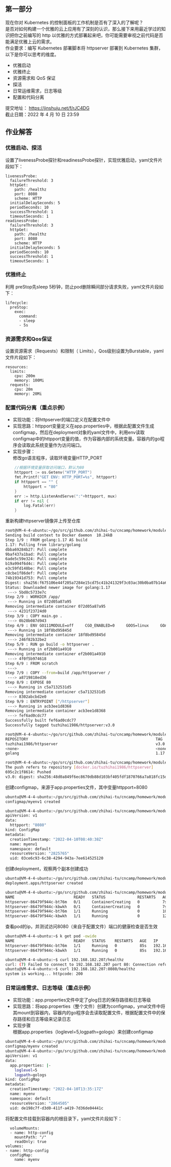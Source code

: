 ## 第一部分
现在你对 Kubernetes 的控制面板的工作机制是否有了深入的了解呢？  
是否对如何构建一个优雅的云上应用有了深刻的认识，那么接下来用最近学过的知识把你之前编写的 http 以优雅的方式部署起来吧，你可能需要审视之前代码是否能满足优雅上云的需求。  
作业要求：编写 Kubernetes 部署脚本将 httpserver 部署到 Kubernetes 集群，以下是你可以思考的维度。  

* 优雅启动
* 优雅终止
* 资源需求和 QoS 保证
* 探活
* 日常运维需求，日志等级
* 配置和代码分离

提交地址： https://jinshuju.net/f/rJC4DG  
截止日期：2022 年 4 月 10 日 23:59

## 作业解答

### 优雅启动、探活
设置了livenessProbe探针和readinessProbe探针，实现优雅启动，yaml文件片段如下：
```
livenessProbe:
  failureThreshold: 3
  httpGet:
    path: /healthz
    port: 8080
    scheme: HTTP
  initialDelaySeconds: 5
  periodSeconds: 10
  successThreshold: 1
  timeoutSeconds: 1
readinessProbe:
  failureThreshold: 3
  httpGet:
	path: /healthz
	port: 8080
	scheme: HTTP
  initialDelaySeconds: 5
  periodSeconds: 10
  successThreshold: 1
  timeoutSeconds: 1
```
### 优雅终止
利用 preStop先sleep 5秒钟，防止pod删除瞬间部分请求失败，yaml文件片段如下：
```
lifecycle:
  preStop:
    exec:
      command:
      - sleep
      - 5s
```
### 资源需求和Qos保证
设置资源需求（Requests）和限制（ Limits），Qos级别设置为Burstable，yaml文件片段如下：
```
resources:
  limits:
    cpu: 200m
    memory: 100Mi
  requests:
    cpu: 20m
    memory: 20Mi
```

### 配置代码分离（重点示例）
* 实现功能：将httpserver的端口定义在配置文件中
* 实现思路：httpport变量定义在app.properties中，根据此配置文件生成configmap，然后在deployment对象的yaml文件中，利用env读取configmap中的httpport变量的值，作为容器内部的系统变量。容器内的go程序会读取此系统变量作为访问端口。
* 实现步骤：  
修改go语言程序，读取环境变量HTTP_PORT
```go
	//根据环境变量获取访问端口，默认为80
	httpport := os.Getenv("HTTP_PORT")
	fmt.Printf("GET ENV: HTTP_PORT=%s", httpport)
	if httpport == "" {
		httpport = "80"
	}
	err := http.ListenAndServe(":"+httpport, mux)
	if err != nil {
		log.Fatal(err)
	}
```

重新构建httpserver镜像并上传至仓库
```sh
root@VM-4-4-ubuntu:~/go/src/github.com/zhihai-tu/cncamp/homework/module8# docker build -t tuzhihai1986/httpserver:v3.0 .
Sending build context to Docker daemon  10.24kB
Step 1/9 : FROM golang:1.17 AS build
1.17: Pulling from library/golang
dbba69284b27: Pull complete 
9baf437a1bad: Pull complete 
6ade5c59e324: Pull complete 
b19a994f6d4c: Pull complete 
e3c59fd148be: Pull complete 
c8cbe1f86def: Pull complete 
74b19341d753: Pull complete 
Digest: sha256:f675106e44f205a7284e15cd75c41b241329f3c03ac30b0ba07b14a6ea7c99d9
Status: Downloaded newer image for golang:1.17
 ---> 5bd8c5733e7c
Step 2/9 : WORKDIR /app/
 ---> Running in 072d05a87a95
Removing intermediate container 072d05a87a95
 ---> 4231f23724d0
Step 3/9 : COPY main.go .
 ---> 0b28b087d943
Step 4/9 : ENV GO111MODULE=off     CGO_ENABLED=0     GOOS=linux     GOARCH=amd64
 ---> Running in 18f8bd95845d
Removing intermediate container 18f8bd95845d
 ---> 246f82b32be2
Step 5/9 : RUN go build -o httpserver .
 ---> Running in ef2b001a4910
Removing intermediate container ef2b001a4910
 ---> 4f0f5b974618
Step 6/9 : FROM scratch
 ---> 
Step 7/9 : COPY --from=build /app/httpserver /
 ---> a8719818ed36
Step 8/9 : EXPOSE 80
 ---> Running in c5a7132531d5
Removing intermediate container c5a7132531d5
 ---> 8302abcbd2e0
Step 9/9 : ENTRYPOINT ["/httpserver"]
 ---> Running in acb3ee1d8368
Removing intermediate container acb3ee1d8368
 ---> fef6ad0cdc77
Successfully built fef6ad0cdc77
Successfully tagged tuzhihai1986/httpserver:v3.0
```
```sh
root@VM-4-4-ubuntu:~/go/src/github.com/zhihai-tu/cncamp/homework/module8# docker images
REPOSITORY                                                        TAG       IMAGE ID       CREATED          SIZE
tuzhihai1986/httpserver                                           v3.0      fef6ad0cdc77   16 seconds ago   7.04MB
<none>                                                            <none>    4f0f5b974618   17 seconds ago   963MB
golang                                                            1.17      5bd8c5733e7c   10 days ago      941MB
```
```sh
root@VM-4-4-ubuntu:~/go/src/github.com/zhihai-tu/cncamp/homework/module8# docker push tuzhihai1986/httpserver:v3.0
The push refers to repository [docker.io/tuzhihai1986/httpserver]
695c2c1f8614: Pushed 
v3.0: digest: sha256:48d0a849f6ec8670db88d103bf405fdf1870766a7a818fc15dfd6eefc67cd477 size: 528
```

创建configmap，来源于app.properties文件，其中变量httpport=8080
```sh
ubuntu@VM-4-4-ubuntu:~/go/src/github.com/zhihai-tu/cncamp/homework/module8$ k create cm myenv1 --from-env-file=app.properties
configmap/myenv1 created
```
```sh
ubuntu@VM-4-4-ubuntu:~/go/src/github.com/zhihai-tu/cncamp/homework/module8$ k get cm myenv1 -oyaml
apiVersion: v1
data:
  httpport: "8080"
kind: ConfigMap
metadata:
  creationTimestamp: "2022-04-10T08:40:38Z"
  name: myenv1
  namespace: default
  resourceVersion: "2825765"
  uid: 03ce6c93-6c38-4294-943a-7ee614525120
```

创建deployment，观察两个副本创建成功
```sh
ubuntu@VM-4-4-ubuntu:~/go/src/github.com/zhihai-tu/cncamp/homework/module8$ k create -f httpserver-deployment.yaml 
deployment.apps/httpserver created

ubuntu@VM-4-4-ubuntu:~/go/src/github.com/zhihai-tu/cncamp/homework/module8$ k get po -w
NAME                          READY   STATUS              RESTARTS   AGE
httpserver-86479f944c-bt76m   0/1     ContainerCreating   0          7s
httpserver-86479f944c-kbwkh   0/1     ContainerCreating   0          7s
httpserver-86479f944c-bt76m   1/1     Running             0          10s
httpserver-86479f944c-kbwkh   1/1     Running             0          12s
```

查看pod的ip，并测试访问8080（来自于配置文件）端口的健康检查是否生效
```sh
ubuntu@VM-4-4-ubuntu:~$ k get pod -owide
NAME                          READY   STATUS    RESTARTS   AGE   IP                NODE            NOMINATED NODE   READINESS GATES
httpserver-86479f944c-bt76m   1/1     Running   0          85s   192.168.182.208   vm-4-4-ubuntu   <none>           <none>
httpserver-86479f944c-kbwkh   1/1     Running   0          85s   192.168.182.207   vm-4-4-ubuntu   <none>           <none>

ubuntu@VM-4-4-ubuntu:~$ curl 192.168.182.207/healthz
curl: (7) Failed to connect to 192.168.182.207 port 80: Connection refused
ubuntu@VM-4-4-ubuntu:~$ curl 192.168.182.207:8080/healthz
system is working... httpcode: 200 
```
### 日常运维需求、日志等级（重点示例）
* 实现功能：app.properties文件中定了glog日志的保存路径和日志等级
* 实现思路：将app.properties（整个文件）创建为configmap，ymal文件中将其mount到容器内，容器内的go程序会去读取配置文件，根据配置文件中的保存路径和日志等级来记录日志
* 实现步骤  
根据app.properties（loglevel=5,logpath=gologs）来创建configmap
```sh
ubuntu@VM-4-4-ubuntu:~/go/src/github.com/zhihai-tu/cncamp/homework/module8/ex8.1$ k create cm myenv --from-file=app.properties
configmap/myenv created
ubuntu@VM-4-4-ubuntu:~/go/src/github.com/zhihai-tu/cncamp/homework/module8/ex8.1$ k get cm myenv -oyaml
apiVersion: v1
data:
  app.properties: |-
    loglevel=5
    logpath=gologs
kind: ConfigMap
metadata:
  creationTimestamp: "2022-04-10T13:35:17Z"
  name: myenv
  namespace: default
  resourceVersion: "2864505"
  uid: de198c7f-d3d0-411f-a419-7d36de04441c
```
将配置文件挂载到容器内的根目录下，yaml文件片段如下：
```
  volumeMounts:
  - name: http-config
    mountPath: "/"
    readOnly: true
volumes:
- name: http-config
  configMap:
    name: myenv
```
